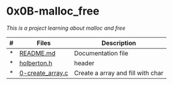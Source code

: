 # 0x0B-malloc_free

_This is a project learning about malloc and free_

#|Files|Description
---|---|---
*|[README.md](./README.md)|Documentation file
*|[holberton.h](./holberton.h)|header
*|[0-create_array.c](./0-create_array.c)| Create a array and fill with char